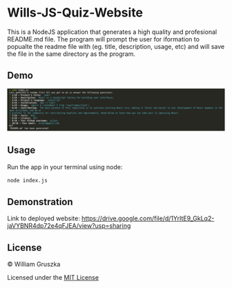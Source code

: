 # Wills-JS-Quiz-Website

This is a NodeJS application that generates a high quality and profesional README.md file. The program will prompt the user for iformation to popualte the readme file with (eg. title, description, usage, etc) and will save the file in the same directory as the program. 

## Demo

![usage demo](https://github.com/wilgru/USYDBC-WG-09-Readme-Generator/blob/main/samples/demo_img.png)

## Usage

Run the app in your terminal using node:

``` bash
node index.js
```

## Demonstration

Link to deployed website: https://drive.google.com/file/d/1YrItE9_GkLq2-jaVYBNR4dp72e4qFJEA/view?usp=sharing

## License

&copy; William Gruszka

Licensed under the [MIT License](./LICENSE.txt)